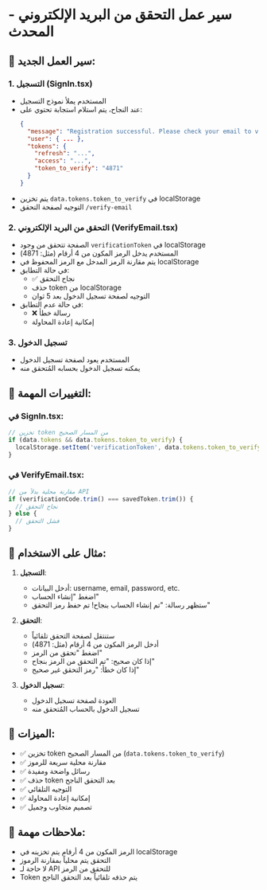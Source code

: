 # سير عمل التحقق من البريد الإلكتروني - المحدث

## 🔄 سير العمل الجديد:

### 1. **التسجيل (SignIn.tsx)**
- المستخدم يملأ نموذج التسجيل
- عند النجاح، يتم استلام استجابة تحتوي على:
  ```json
  {
    "message": "Registration successful. Please check your email to verify your account.",
    "user": { ... },
    "tokens": {
      "refresh": "...",
      "access": "...",
      "token_to_verify": "4871"
    }
  }
  ```
- يتم تخزين `data.tokens.token_to_verify` في localStorage
- التوجيه لصفحة التحقق `/verify-email`

### 2. **التحقق من البريد الإلكتروني (VerifyEmail.tsx)**
- الصفحة تتحقق من وجود `verificationToken` في localStorage
- المستخدم يدخل الرمز المكون من 4 أرقام (مثل: 4871)
- يتم مقارنة الرمز المدخل مع الرمز المحفوظ في localStorage
- في حالة التطابق:
  - ✅ نجاح التحقق
  - حذف token من localStorage
  - التوجيه لصفحة تسجيل الدخول بعد 5 ثوان
- في حالة عدم التطابق:
  - ❌ رسالة خطأ
  - إمكانية إعادة المحاولة

### 3. **تسجيل الدخول**
- المستخدم يعود لصفحة تسجيل الدخول
- يمكنه تسجيل الدخول بحسابه المُتحقق منه

## 🔧 التغييرات المهمة:

### في SignIn.tsx:
```javascript
// تخزين token من المسار الصحيح
if (data.tokens && data.tokens.token_to_verify) {
  localStorage.setItem('verificationToken', data.tokens.token_to_verify);
}
```

### في VerifyEmail.tsx:
```javascript
// مقارنة محلية بدلاً من API
if (verificationCode.trim() === savedToken.trim()) {
  // نجاح التحقق
} else {
  // فشل التحقق
}
```

## 📱 مثال على الاستخدام:

1. **التسجيل**:
   - أدخل البيانات: username, email, password, etc.
   - اضغط "إنشاء الحساب"
   - ستظهر رسالة: "تم إنشاء الحساب بنجاح! تم حفظ رمز التحقق"

2. **التحقق**:
   - ستنتقل لصفحة التحقق تلقائياً
   - أدخل الرمز المكون من 4 أرقام (مثل: 4871)
   - اضغط "تحقق من الرمز"
   - إذا كان صحيح: "تم التحقق من الرمز بنجاح"
   - إذا كان خطأ: "رمز التحقق غير صحيح"

3. **تسجيل الدخول**:
   - العودة لصفحة تسجيل الدخول
   - تسجيل الدخول بالحساب المُتحقق منه

## 🎯 الميزات:

- ✅ تخزين token من المسار الصحيح (`data.tokens.token_to_verify`)
- ✅ مقارنة محلية سريعة للرموز
- ✅ رسائل واضحة ومفيدة
- ✅ حذف token بعد التحقق الناجح
- ✅ التوجيه التلقائي
- ✅ إمكانية إعادة المحاولة
- ✅ تصميم متجاوب وجميل

## 🚨 ملاحظات مهمة:

- الرمز المكون من 4 أرقام يتم تخزينه في localStorage
- التحقق يتم محلياً بمقارنة الرموز
- لا حاجة لـ API للتحقق من الرمز
- Token يتم حذفه تلقائياً بعد التحقق الناجح 